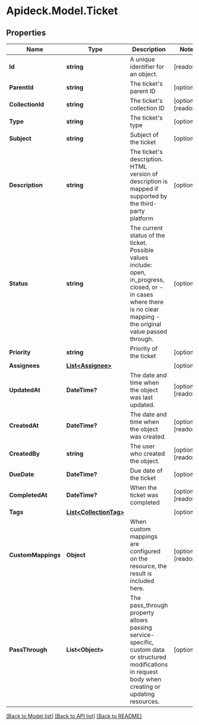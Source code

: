 # Apideck.Model.Ticket

## Properties

Name | Type | Description | Notes
------------ | ------------- | ------------- | -------------
**Id** | **string** | A unique identifier for an object. | [readonly] 
**ParentId** | **string** | The ticket&#39;s parent ID | [optional] 
**CollectionId** | **string** | The ticket&#39;s collection ID | [optional] [readonly] 
**Type** | **string** | The ticket&#39;s type | [optional] 
**Subject** | **string** | Subject of the ticket | [optional] 
**Description** | **string** | The ticket&#39;s description. HTML version of description is mapped if supported by the third-party platform | [optional] 
**Status** | **string** | The current status of the ticket. Possible values include: open, in_progress, closed, or - in cases where there is no clear mapping - the original value passed through. | [optional] 
**Priority** | **string** | Priority of the ticket | [optional] 
**Assignees** | [**List&lt;Assignee&gt;**](Assignee.md) |  | [optional] 
**UpdatedAt** | **DateTime?** | The date and time when the object was last updated. | [optional] [readonly] 
**CreatedAt** | **DateTime?** | The date and time when the object was created. | [optional] [readonly] 
**CreatedBy** | **string** | The user who created the object. | [optional] [readonly] 
**DueDate** | **DateTime?** | Due date of the ticket | [optional] 
**CompletedAt** | **DateTime?** | When the ticket was completed | [optional] [readonly] 
**Tags** | [**List&lt;CollectionTag&gt;**](CollectionTag.md) |  | [optional] 
**CustomMappings** | **Object** | When custom mappings are configured on the resource, the result is included here. | [optional] [readonly] 
**PassThrough** | **List&lt;Object&gt;** | The pass_through property allows passing service-specific, custom data or structured modifications in request body when creating or updating resources. | [optional] 

[[Back to Model list]](../README.md#documentation-for-models) [[Back to API list]](../README.md#documentation-for-api-endpoints) [[Back to README]](../README.md)

